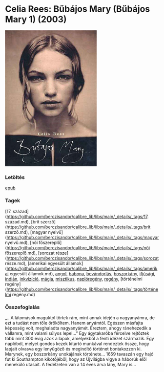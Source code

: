 # <a name="id_979">Celia Rees: Bűbájos Mary (Bűbájos Mary 1) (2003)</a>
<img src="https://github.com/BercziSandor/calibre_lib/raw/main/libs/main/Celia%20Rees/Bubajos%20Mary%20%28979%29/cover.jpg" alt="cover" width="300"/>

### Letöltés
[epub](https://github.com/BercziSandor/calibre_lib/raw/main/libs/main/Celia%20Rees/Bubajos%20Mary%20%28979%29/Bubajos%20Mary%20-%20Celia%20Rees.epub)

### Tagek
[17. század](https://github.com/berczisandor/calibre_lib/libs/main/_details/_tags/17. század.md), [brit szerző](https://github.com/berczisandor/calibre_lib/libs/main/_details/_tags/brit szerző.md), [magyar nyelvű](https://github.com/berczisandor/calibre_lib/libs/main/_details/_tags/magyar nyelvű.md), [női főszereplő](https://github.com/berczisandor/calibre_lib/libs/main/_details/_tags/női főszereplő.md), [sorozat része](https://github.com/berczisandor/calibre_lib/libs/main/_details/_tags/sorozat része.md), [amerikai egyesült államok](https://github.com/berczisandor/calibre_lib/libs/main/_details/_tags/amerikai egyesült államok.md), [angol](https://github.com/berczisandor/calibre_lib/libs/main/_details/_tags/angol.md), [babona](https://github.com/berczisandor/calibre_lib/libs/main/_details/_tags/babona.md), [bevándorlás](https://github.com/berczisandor/calibre_lib/libs/main/_details/_tags/bevándorlás.md), [boszorkány](https://github.com/berczisandor/calibre_lib/libs/main/_details/_tags/boszorkány.md), [ifjúsági](https://github.com/berczisandor/calibre_lib/libs/main/_details/_tags/ifjúsági.md), [indián](https://github.com/berczisandor/calibre_lib/libs/main/_details/_tags/indián.md), [inkvizíció](https://github.com/berczisandor/calibre_lib/libs/main/_details/_tags/inkvizíció.md), [mágia](https://github.com/berczisandor/calibre_lib/libs/main/_details/_tags/mágia.md), [misztikus](https://github.com/berczisandor/calibre_lib/libs/main/_details/_tags/misztikus.md), [naplóregény](https://github.com/berczisandor/calibre_lib/libs/main/_details/_tags/naplóregény.md), [regény](https://github.com/berczisandor/calibre_lib/libs/main/_details/_tags/regény.md), [történelmi regény](https://github.com/berczisandor/calibre_lib/libs/main/_details/_tags/történelmi regény.md)

### Összefoglalás
<p class="description">„…A látomások maguktól törtek rám, mint annak idején a nagyanyámra, de ezt a tudást nem tőle örököltem. Hanem anyámtól. Egészen másfajta képesség volt, meghaladta nagyanyámét. Éreztem, ahogy ránehezedik a vállamra, mint valami súlyos lepel…” Egy ágytakaróba fércelve rejtőztek több mint 300 évig azok a lapok, amelyekből a fenti idézet származik. Egy naplóból, melyet gondos kezek kitartó munkával rendeztek össze, hogy lapjait olvasva egy lenyűgöző és megindító történet bontakozzon ki. Marynek, egy boszorkány unokájának története… 1659 tavaszán egy hajó fut ki Southampton kikötőjéből, hogy az Újvilágba vigye a háborúk elől menekülő utasait. A fedélzeten van a 14 éves árva lány, Mary is…</p>


